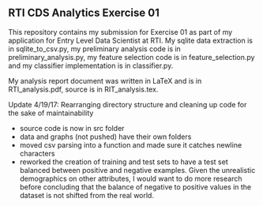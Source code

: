 ## RTI CDS Analytics Exercise 01

This repository contains my submission for Exercise 01 as part of my application for Entry Level Data Scientist at RTI. My sqlite data extraction is in sqlite_to_csv.py, my preliminary analysis code is in preliminary_analysis.py, my feature selection code is in feature_selection.py and my classifier implementation is in classifier.py.

My analysis report document was written in LaTeX and is in RTI_analysis.pdf, source is in RIT_analysis.tex.

Update 4/19/17: Rearranging directory structure and cleaning up code for the sake of maintainability
 * source code is now in src folder
 * data and graphs (not pushed) have their own folders
 * moved csv parsing into a function and made sure it catches newline characters
 * reworked the creation of training and test sets to have a test set balanced between positive and negative examples. Given the unrealistic demographics on other attributes, I would want to do more research before concluding that the balance of negative to positive values in the dataset is not shifted from the real world.
